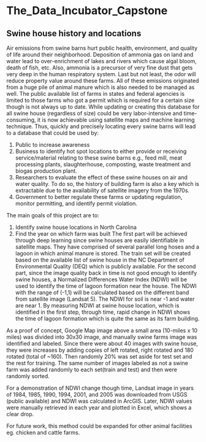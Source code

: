 # The_Data_Incubator_Capstone
## Swine house history and locations
Air emissions from swine barns hurt public health, environment, and quality of life around their neighborhood. Deposition of ammonia gas on land and water lead to over-enrichment of lakes and rivers which cause algal bloom, death of fish, etc. Also, ammonia is a precursor of very fine dust that gets very deep in the human respiratory system. Last but not least, the odor will reduce property value around these farms. All of these emissions originated from a huge pile of animal manure which is also needed to be managed as well. The public available list of farms in states and federal agencies is limited to those farms who got a permit which is required for a certain size though is not always up to date. While updating or creating this database for all swine house (regardless of size) could be very labor-intensive and time-consuming, it is now achievable using satellite maps and machine learning technique. Thus, quickly and precisely locating every swine barns will lead to a database that could be used by:
1. Public to increase awareness
2. Business to identify hot spot locations to either provide or receiving service/material relating to these swine barns e.g., feed mill, meat processing plants, slaughterhouse, composting, waste treatment and biogas production plant.
3. Researchers to evaluate the effect of these swine houses on air and water quality. To do so, the history of building farm is also a key which is extractable due to the availability of satellite imagery from the 1970s.
4. Government to better regulate these farms or updating regulation, monitor permitting, and identify permit violation.

The main goals of this project are to:
1. Identify swine house locations in North Carolina
2. Find the year on which farm was built
The first part will be achieved through deep learning since swine houses are easily identifiable in satellite maps. They have comprised of several parallel long hoses and a lagoon in which animal manure is stored. The train set will be created based on the available list of swine house in the NC Department of Environmental Quality (DEQ) which is publicly available. For the second part, since the image quality back in time is not good enough to identify swine houses, a Normalized Differences Water Index (NDWI) will be used to identify the time of lagoon formation near the house. The NDWI with the range of (-1,1) will be calculated based on the different band from satellite image (Landsat 5). The NDWI for soil is near -1 and water are near 1.  By measuring NDWI at swine house location, which is identified in the first step, through time, rapid change in NDWI shows the time of lagoon formation which is quite the same as its farm building. 

As a proof of concept, Google Map image above a small area (10-miles x 10 miles) was divided into 30x30 image, and manually swine farms image was identified and labeled. Since there were about 40 images with swine house,  they were increases by adding copies of left rotated, right rotated and 180 rotated (total of ~160). Then randomly 20% was set aside for test set and the rest for training. The same number of images labeled as not a swine farm was added randomly to each set(train and test) and then were randomly sorted.

For a demonstration of NDWI change though time, Landsat image in years of  1984, 1985, 1990, 1994, 2001, and 2005 was downloaded from USGS (public available) and NDWI was calculated in ArcGIS. Later, NDWI values were manually retrieved in each year and plotted in Excel, which shows a clear drop.

For future work, this method could be expanded for other animal facilities eg. chicken and cattle farms.
